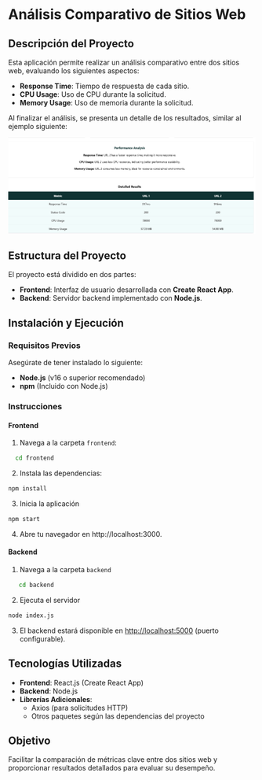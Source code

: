 # Análisis Comparativo de Sitios Web

## Descripción del Proyecto

Esta aplicación permite realizar un análisis comparativo entre dos sitios web, evaluando los siguientes aspectos:

- **Response Time**: Tiempo de respuesta de cada sitio.
- **CPU Usage**: Uso de CPU durante la solicitud.
- **Memory Usage**: Uso de memoria durante la solicitud.

Al finalizar el análisis, se presenta un detalle de los resultados, similar al ejemplo siguiente:

![Ejemplo de Resultados](./results.png)

## Estructura del Proyecto

El proyecto está dividido en dos partes:

- **Frontend**: Interfaz de usuario desarrollada con **Create React App**.
- **Backend**: Servidor backend implementado con **Node.js**.

## Instalación y Ejecución

### Requisitos Previos

Asegúrate de tener instalado lo siguiente:

- **Node.js** (v16 o superior recomendado)
- **npm** (Incluido con Node.js)

### Instrucciones

#### Frontend
1. Navega a la carpeta `frontend`:
 ```bash
   cd frontend
```

2. Instala las dependencias:
```bash
npm install
```

3. Inicia la aplicación
```bash
npm start
```

4. Abre tu navegador en http://localhost:3000.

#### Backend
1. Navega a la carpeta `backend`
```bash
   cd backend
```

2. Ejecuta el servidor
```bash
node index.js
```

3. El backend estará disponible en [http://localhost:5000](http://localhost:5000) (puerto configurable).

## Tecnologías Utilizadas

- **Frontend**: React.js (Create React App)
- **Backend**: Node.js
- **Librerías Adicionales**:
  - Axios (para solicitudes HTTP)
  - Otros paquetes según las dependencias del proyecto

## Objetivo

Facilitar la comparación de métricas clave entre dos sitios web y proporcionar resultados detallados para evaluar su desempeño.

 
